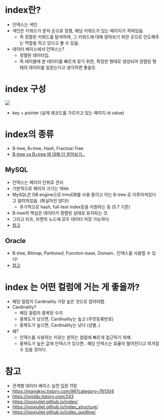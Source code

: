 # index란?
- 인덱스는 색인
- 색인은 키워드가 문자 순으로 정렬, 해당 키워드가 있는 페이지가 적혀있음.
  - 즉 정렬된 키워드를 탐색하여, 그 키워드에 대해 알아보기 위한 곳으로 인도해주는 역할을 하고 있다고 볼 수 있음.
- 데이터 베이스에서 인덱스는?
  - 정렬된 데이터임.
  - 즉 테이블에 본 데이터를 빠르게 찾기 위한, 특정한 형태로 생성되어 정렬된 형태의 데이터를 일컫는다고 생각하면 좋을듯.

# index 구성
![](https://t1.daumcdn.net/cfile/tistory/99240D3359FEEDA92A)
- key + pointer (실제 레코드를 가르키고 있는 페이지 id value)

# index의 종류
- B-tree, B+tree, Hash, Fractoal-Tree
- [B-tree vs B+tree 에 대해 더 알아보기..](https://zorba91.tistory.com/293)

## MySQL 
- 인덱스는 페이지 단위로 관리
- 기본적으로 페이지 크기는 16kb
- MySQL은 DB engine으로 InnoDB를 사용 중이고 이는 B-tree 로 
이루어져있다고 알려져있음. (확실하진 않다!)
  - 추가적으로 hash, full-text index등을 지원하는 등 (5.7 기준)
- B-tree의 핵심은 데이터가 정렬된 상태로 유지되는 것.
- 그리고 리프, 브랜치 노드에 모두 데이터 저장 가능하다.
- [참고](https://stackoverflow.com/questions/65353975/how-to-view-the-b-tree-index-structure-generated-by-innodb-of-mysql)

## Oracle
- B-tree, Bitmap, Partioned, Function-base, Domain.. 인덱스를 사용할 수 있다!
- [참고](https://docs.oracle.com/cd/B19306_01/server.102/b14200/statements_5010.htm)

# index 는 어떤 컬럼에 거는 게 좋을까?
- 해당 컬럼의 Cardinality 가장 높은 것으로 잡아야함.
- Cardinality?
    - 해당 컬럼의 중복된 수치
    - 중복도가 낮으면, Cardinality는 높고 (주민등록번호)
    - 중복도가 높으면, Cardinality는 낮다 (성별..)
- 왜?
    - 인덱스를 사용하는 이유는 원하는 컬럼에 빠르게 접근하기 위해.
    - 중복도가 높은 값에 인덱스가 있으면.. 해당 인덱스는 효율이 떨어진다고 여겨질 수 있을 것이다.



# 참고
- 관계형 데이터 베이스 실전 입문 11장
- https://mangkyu.tistory.com/96?category=761304
- https://jojoldu.tistory.com/243
- https://joosjuliet.github.io/index/
- https://joosjuliet.github.io/index_structure/
- https://joosjuliet.github.io/index_guidline/
